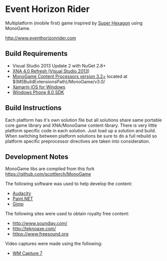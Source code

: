 Event Horizon Rider
===================

Multiplatform (mobile first) game inspired by [Super Hexagon](http://www.superhexagon.com) using MonoGame.

http://www.eventhorizonrider.com

Build Requirements
------------------
 * Visual Studio 2013 Update 2 with NuGet 2.8+
 * [XNA 4.0 Refresh (Visual Studio 2013)](https://msxna.codeplex.com/releases/view/117230)
 * [MonoGame Content Processors version 3.2+](http://www.monogame.net/2014/04/07/monogame-3-2/) located at $(MSBuildExtensionsPath)/MonoGame/v3.0/
 * [Xamarin iOS for Windows](http://xamarin.com/ios)
 * [Windows Phone 8.0 SDK](http://dev.windowsphone.com/en-us/downloadsdk)

Build Instructions
------------------
Each platform has it's own solution file but all solutions share same portable core game library
and XNA/MonoGame content library.  There is very little platform specific code in each solution. 
Just load up a solution and build.  When switching between platform solutions be sure to do
a full rebuild so platform specific preprocessor directives are taken into consideration.

Development Notes
-----------------
MonoGame libs are compiled from this fork https://github.com/scottlerch/MonoGame

The following software was used to help develop the content:

 * [Audacity](http://audacity.sourceforge.net/)
 * [Paint.NET](http://www.getpaint.net/)
 * [Gimp](http://www.gimp.org/)

The following sites were used to obtain royalty free content:

 * http://www.soundjay.com/
 * http://teknoaxe.com/
 * https://www.freesound.org

Video captures were made using the following:

 * [WM Capture 7](http://wmrecorder.com/products/wm-capture/)